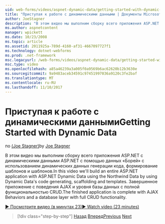 ```yaml
---
uid: web-forms/videos/aspnet-dynamic-data/getting-started-with-dynamic-data
title: "Приступая к работе с динамическими данными | Документы Microsoft"
author: JoeStagner
description: "В этом видео мы выполним сборку всего приложения ASP.NET с динамическими данными ASP.NET с помощью данных «Борей» с помощью создания scaffoldi кода платформы динамических данных..."
ms.author: aspnetcontent
manager: wpickett
ms.date: 10/23/2008
ms.topic: article
ms.assetid: 2011925a-789d-4160-af31-4667097727f1
ms.technology: dotnet-webforms
ms.prod: .net-framework
msc.legacyurl: /web-forms/videos/aspnet-dynamic-data/getting-started-with-dynamic-data
msc.type: video
ms.openlocfilehash: a85a46239a3a005f0a9569b6ac62620b12b3630e
ms.sourcegitcommit: 9a9483aceb34591c97451997036a9120c3fe2baf
ms.translationtype: MT
ms.contentlocale: ru-RU
ms.lasthandoff: 11/10/2017
---
```

<a name="getting-started-with-dynamic-data"></a><span data-ttu-id="bf254-103">Приступая к работе с динамическими данными</span><span class="sxs-lookup"><span data-stu-id="bf254-103">Getting Started with Dynamic Data</span></span>
====================
<span data-ttu-id="bf254-104">по [(Joe Stagner)](https://github.com/JoeStagner)</span><span class="sxs-lookup"><span data-stu-id="bf254-104">by [Joe Stagner](https://github.com/JoeStagner)</span></span>

<span data-ttu-id="bf254-105">В этом видео мы выполним сборку всего приложения ASP.NET с динамическими данными ASP.NET с помощью данных «Борей» с использованием динамических данных генерации кода, формирование шаблонов и шаблонов.</span><span class="sxs-lookup"><span data-stu-id="bf254-105">In this video we'll build an entire ASP.NET application with ASP.NET Dynamic Data using the Northwind Data by using Dynamic Data's code generating, scaffolding and templates.</span></span> <span data-ttu-id="bf254-106">Завершенное приложение с поведения AJAX и уровня базы данных с полной функциональностью CRUD.</span><span class="sxs-lookup"><span data-stu-id="bf254-106">The finished application is complete with AJAX Behaviors and a database layer with full CRUD functionality.</span></span>

[<span data-ttu-id="bf254-107">&#9654; Посмотрите видео (в минутах 23)</span><span class="sxs-lookup"><span data-stu-id="bf254-107">&#9654; Watch video (23 minutes)</span></span>](https://channel9.msdn.com/Blogs/ASP-NET-Site-Videos/getting-started-with-dynamic-data)

>[!div class="step-by-step"]
<span data-ttu-id="bf254-108">[Назад](how-do-i-use-a-dynamiccontrol-in-listview-and-detailsview-controls.md)
[Вперед](begin-editing-the-templates-in-aspnet-dynamic-data-applications.md)</span><span class="sxs-lookup"><span data-stu-id="bf254-108">[Previous](how-do-i-use-a-dynamiccontrol-in-listview-and-detailsview-controls.md)
[Next](begin-editing-the-templates-in-aspnet-dynamic-data-applications.md)</span></span>
